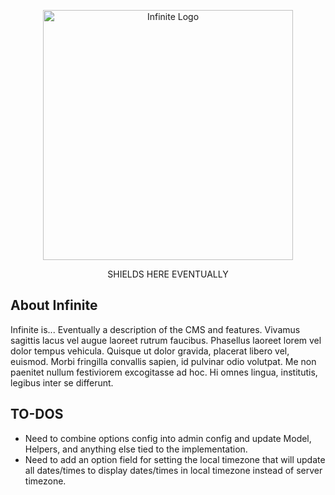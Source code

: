 <p align="center"><img src="https://github.com/R3BLcreative/12two-refresh/blob/production/logo_infinite.jpg?raw=true" width="400" style="max-width:100%;" alt="Infinite Logo" /></p>

<p align="center">SHIELDS HERE EVENTUALLY</p>

## About Infinite

Infinite is... Eventually a description of the CMS and features. Vivamus sagittis lacus vel augue laoreet rutrum faucibus. Phasellus laoreet lorem vel dolor tempus vehicula. Quisque ut dolor gravida, placerat libero vel, euismod. Morbi fringilla convallis sapien, id pulvinar odio volutpat. Me non paenitet nullum festiviorem excogitasse ad hoc. Hi omnes lingua, institutis, legibus inter se differunt.

## TO-DOS

- Need to combine options config into admin config and update Model, Helpers, and anything else tied to the implementation.
- Need to add an option field for setting the local timezone that will update all dates/times to display dates/times in local timezone instead of server timezone.
